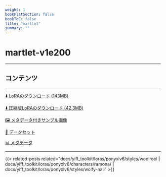 ```yaml
---
weight: 1
bookFlatSection: false
bookToC: false
title: "martlet"
summary: ""
---
```


<!--markdownlint-disable MD025 MD033 -->

# martlet-v1e200

---

## コンテンツ

---

[⬇️ LoRAのダウンロード (143MB)](https://huggingface.co/rakki194/yt/resolve/main/ponyxl_loras/martlet-v1e200.safetensors?download=true)

[⬇️ 圧縮版LoRAのダウンロード (42.3MB)](https://huggingface.co/rakki194/yt/resolve/main/ponyxl_loras_shrunk_2/martlet-v1e200_frockpt1_th-3.55.safetensors?download=true)

[🖼️ メタデータ付きサンプル画像](https://huggingface.co/k4d3/yiff_toolkit/tree/main/static/{})

[📐 データセット](<https://huggingface.co/datasets/k4d3/furry/tree/main/martlet_(undertale%20yellow)>)

[📊 メタデータ](https://huggingface.co/k4d3/yiff_toolkit/raw/main/ponyxl_loras/martlet-v1e200.json)

---

<!--
HUGO_SEARCH_EXCLUDE_START
-->
{{< related-posts related="docs/yiff_toolkit/loras/ponyxlv6/styles/woolrool | docs/yiff_toolkit/loras/ponyxlv6/characters/ramona/ | docs/yiff_toolkit/loras/ponyxlv6/styles/wolfy-nail" >}}
<!--
HUGO_SEARCH_EXCLUDE_END
-->
